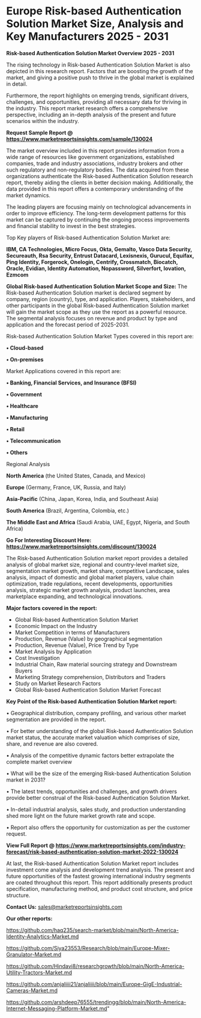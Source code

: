 # Europe Risk-based Authentication Solution Market Size, Analysis and Key Manufacturers 2025 - 2031

<Strong> Risk-based Authentication Solution Market Overview 2025 - 2031</strong>

The rising technology in Risk-based Authentication Solution Market is also depicted in this research report. Factors that are boosting the growth of the market, and giving a positive push to thrive in the global market is explained in detail.

Furthermore, the report highlights on emerging trends, significant drivers, challenges, and opportunities, providing all necessary data for thriving in the industry. This report market research offers a comprehensive perspective, including an in-depth analysis of the present and future scenarios within the industry.

<strong>Request Sample Report @ <a href=https://www.marketreportsinsights.com/sample/130024>https://www.marketreportsinsights.com/sample/130024</a></strong>

The market overview included in this report provides information from a wide range of resources like government organizations, established companies, trade and industry associations, industry brokers and other such regulatory and non-regulatory bodies. The data acquired from these organizations authenticate the Risk-based Authentication Solution research report, thereby aiding the clients in better decision making. Additionally, the data provided in this report offers a contemporary understanding of the market dynamics.

The leading players are focusing mainly on technological advancements in order to improve efficiency. The long-term development patterns for this market can be captured by continuing the ongoing process improvements and financial stability to invest in the best strategies.

Top Key players of Risk-based Authentication Solution Market are:

<strong>IBM, CA Technologies, Micro Focus, Okta, Gemalto, Vasco Data Security, Secureauth, Rsa Security, Entrust Datacard, Lexisnexis, Gurucul, Equifax, Ping Identity, Forgerock, Onelogin, Centrify, Crossmatch, Biocatch, Oracle, Evidian, Identity Automation, Nopassword, Silverfort, Iovation, Ezmcom</strong>

<strong><b>Global Risk-based Authentication Solution Market Scope and Size:</b></strong>
The Risk-based Authentication Solution market is declared segment by company, region (country), type, and application. Players, stakeholders, and other participants in the global Risk-based Authentication Solution market will gain the market scope as they use the report as a powerful resource. The segmental analysis focuses on revenue and product by type and application and the forecast period of 2025-2031.

Risk-based Authentication Solution Market Types covered in this report are:

<strong>• Cloud-based

• On-premises</strong>

Market Applications covered in this report are:

<strong>• Banking, Financial Services, and Insurance (BFSI)

• Government

• Healthcare

• Manufacturing

• Retail

• Telecommunication

• Others</strong> 

Regional Analysis

<strong>North America</strong> (the United States, Canada, and Mexico)

<strong>Europe</strong> (Germany, France, UK, Russia, and Italy)

<strong>Asia-Pacific</strong> (China, Japan, Korea, India, and Southeast Asia)

<strong>South America</strong> (Brazil, Argentina, Colombia, etc.)

<strong>The Middle East and Africa</strong> (Saudi Arabia, UAE, Egypt, Nigeria, and South Africa)

<strong>Go For Interesting Discount Here: <a href=https://www.marketreportsinsights.com/discount/130024>https://www.marketreportsinsights.com/discount/130024</a></strong>

The Risk-based Authentication Solution market report provides a detailed analysis of global market size, regional and country-level market size, segmentation market growth, market share, competitive Landscape, sales analysis, impact of domestic and global market players, value chain optimization, trade regulations, recent developments, opportunities analysis, strategic market growth analysis, product launches, area marketplace expanding, and technological innovations.

<strong><b>Major factors covered in the report:</b></strong>
<ul>
  <li>Global Risk-based Authentication Solution Market </li>
  <li>Economic Impact on the Industry</li>
  <li>Market Competition in terms of Manufacturers</li>
  <li>Production, Revenue (Value) by geographical segmentation</li>
  <li>Production, Revenue (Value), Price Trend by Type</li>
  <li>Market Analysis by Application</li>
  <li>Cost Investigation</li>
  <li>Industrial Chain, Raw material sourcing strategy and Downstream Buyers</li>
  <li>Marketing Strategy comprehension, Distributors and Traders</li>
  <li>Study on Market Research Factors</li>
  <li>Global Risk-based Authentication Solution Market Forecast</li>
</ul>

<strong><b>Key Point of the Risk-based Authentication Solution Market report:</b></strong>

• Geographical distribution, company profiling, and various other market segmentation are provided in the report.

• For better understanding of the global Risk-based Authentication Solution market status, the accurate market valuation which comprises of size, share, and revenue are also covered.

• Analysis of the competitive dynamic factors better extrapolate the complete market overview

• What will be the size of the emerging Risk-based Authentication Solution market in 2031?

• The latest trends, opportunities and challenges, and growth drivers provide better construal of the Risk-based Authentication Solution Market.

• In-detail industrial analysis, sales study, and production understanding shed more light on the future market growth rate and scope.

• Report also offers the opportunity for customization as per the customer request.

<strong><b>View Full Report @ <a href=https://www.marketreportsinsights.com/industry-forecast/risk-based-authentication-solution-market-2022-130024>https://www.marketreportsinsights.com/industry-forecast/risk-based-authentication-solution-market-2022-130024</a></b></strong>


At last, the Risk-based Authentication Solution Market report includes investment come analysis and development trend analysis. The present and future opportunities of the fastest growing international industry segments are coated throughout this report. This report additionally presents product specification, manufacturing method, and product cost structure, and price structure.

<strong>Contact Us:</strong>
sales@marketreportsinsights.com

<strong>Our other reports:</strong>

<a href=https://github.com/haq235/search-market/blob/main/North-America-Identity-Analytics-Market.md>https://github.com/haq235/search-market/blob/main/North-America-Identity-Analytics-Market.md</a>

<a href=https://github.com/Siya23553/Research/blob/main/Europe-Mixer-Granulator-Market.md>https://github.com/Siya23553/Research/blob/main/Europe-Mixer-Granulator-Market.md</a>

<a href=https://github.com/Hindavi8/researchgrowth/blob/main/North-America-Utility-Tractors-Market.md>https://github.com/Hindavi8/researchgrowth/blob/main/North-America-Utility-Tractors-Market.md</a>

<a href=https://github.com/anjaliiii21/anjaliiii/blob/main/Europe-GigE-Industrial-Cameras-Market.md>https://github.com/anjaliiii21/anjaliiii/blob/main/Europe-GigE-Industrial-Cameras-Market.md</a>

<a href=https://github.com/arshdeep76555/trendingg/blob/main/North-America-Internet-Messaging-Platform-Market.md>https://github.com/arshdeep76555/trendingg/blob/main/North-America-Internet-Messaging-Platform-Market.md</a>"
